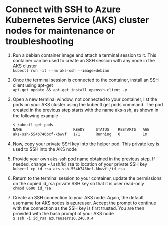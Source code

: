 # Connect with SSH to Azure Kubernetes Service (AKS) cluster nodes for maintenance or troubleshooting

1. Run a debian container image and attach a terminal session to it. This container can be used to create an SSH session with any node in the AKS cluster\
`kubectl run -it --rm aks-ssh --image=debian`

1. Once the terminal session is connected to the container, install an SSH client using apt-get\
`apt-get update && apt-get install openssh-client -y`

1. Open a new terminal window, not connected to your container, list the pods on your AKS cluster using the kubectl get pods command. The pod created in the previous step starts with the name aks-ssh, as shown in the following example

    ```bash
    $ kubectl get pods
    NAME                       READY     STATUS    RESTARTS   AGE
    aks-ssh-554b746bcf-kbwvf   1/1       Running   0          1m
    ```
1. Now, copy your private SSH key into the helper pod. This private key is used to SSH into the AKS node

1. Provide your own aks-ssh pod name obtained in the previous step. If needed, change ~/.ssh/id_rsa to location of your private SSH key\
`kubectl cp id_rsa aks-ssh-554b746bcf-kbwvf:/id_rsa`

1. Return to the terminal session to your container, update the permissions on the copied id_rsa private SSH key so that it is user read-only\
`chmod 0600 id_rsa`

1. Create an SSH connection to your AKS node. Again, the default username for AKS nodes is azureuser. Accept the prompt to continue with the connection as the SSH key is first trusted. You are then provided with the bash prompt of your AKS node\
`$ ssh -i id_rsa azureuser@10.240.0.4`
